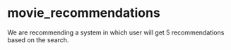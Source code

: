 # movie_recommendations
We are recommending a system in which user will get 5 recommendations based on the search.
